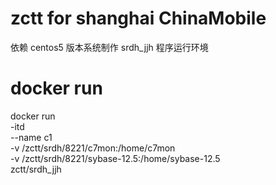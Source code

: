 # zctt for shanghai ChinaMobile
依赖 centos5 版本系统制作 srdh_jjh 程序运行环境

# docker run
docker run \
-itd \
--name c1 \
-v /zctt/srdh/8221/c7mon:/home/c7mon \
-v /zctt/srdh/8221/sybase-12.5:/home/sybase-12.5 \
zctt/srdh_jjh


